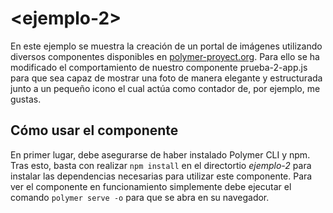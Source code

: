 # \<ejemplo-2\>

En este ejemplo se muestra la creación de un portal de imágenes utilizando diversos componentes disponibles en [polymer-proyect.org]. Para ello se ha modificado el comportamiento de nuestro componente prueba-2-app.js para que sea capaz de mostrar una foto de manera elegante y estructurada junto a un pequeño icono el cual actúa como contador de, por ejemplo, me gustas.

## Cómo usar el componente

En primer lugar, debe asegurarse de haber instalado Polymer CLI y npm. Tras esto, basta con realizar `npm install` en el directortio *ejemplo-2* para instalar las dependencias necesarias para utilizar este componente. Para ver el componente en funcionamiento simplemente debe ejecutar el comando `polymer serve -o` para que se abra en su navegador.

[polymer-proyect.org]: https://www.polymer-project.org/
